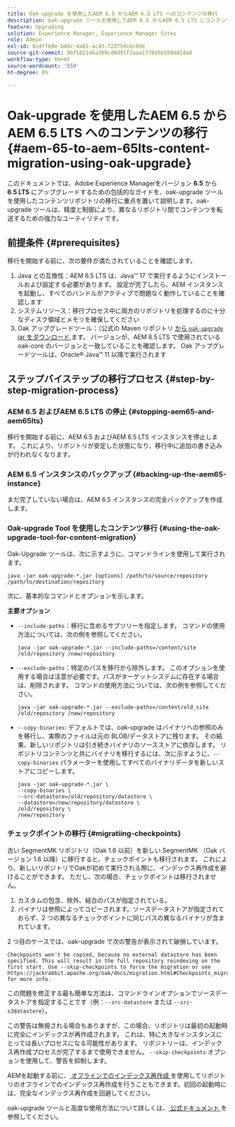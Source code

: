 ```yaml
---
title: Oak-upgrade を使用したAEM 6.5 からAEM 6.5 LTS へのコンテンツの移行
description: oak-upgrade ツールを使用してAEM 6.5 からAEM 6.5 LTS にコンテンツを移行する方法について説明します
feature: Upgrading
solution: Experience Manager, Experience Manager Sites
role: Admin
exl-id: 8c4ffb0e-b4dc-4a81-ac43-723754cbc0de
source-git-commit: 9bf502146a309cd0d91f2aaa1778d5b550d424a8
workflow-type: tm+mt
source-wordcount: '559'
ht-degree: 0%

---
```


# Oak-upgrade を使用したAEM 6.5 からAEM 6.5 LTS へのコンテンツの移行 {#aem-65-to-aem-65lts-content-migration-using-oak-upgrade}

このドキュメントでは、Adobe Experience Managerをバージョン **6.5** から **6.5 LTS** にアップグレードするための包括的なガイドを、oak-upgrade ツールを使用したコンテンツリポジトリの移行に重点を置いて説明します。oak-upgrade ツールは、精度と制御により、異なるリポジトリ間でコンテンツを転送するための強力なユーティリティです。

## 前提条件 {#prerequisites}

移行を開始する前に、次の要件が満たされていることを確認します。

1. Java との互換性：AEM 6.5 LTS は、Java™ 17 で実行するようにインストールおよび設定する必要があります。 設定が完了したら、AEM インスタンスを起動し、すべてのバンドルがアクティブで問題なく動作していることを確認します
1. システムリソース：移行プロセス中に両方のリポジトリを処理するのに十分なディスク領域とメモリを確保してください
1. Oak アップグレードツール：（公式の Maven リポジトリ [ から `oak-upgrade` jar をダウンロード ](https://mvnrepository.com/artifact/org.apache.jackrabbit/oak-upgrade) ます。 バージョンが、AEM 6.5 LTS で使用されている oak-core のバージョンと一致していることを確認します。 Oak アップグレードツールは、Oracle® Java™ 11 以降で実行されます

## ステップバイステップの移行プロセス {#step-by-step-migration-process}

### AEM 6.5 およびAEM 6.5 LTS の停止 {#stopping-aem65-and-aem65lts}

移行を開始する前に、AEM 6.5 およびAEM 6.5 LTS インスタンスを停止します。 これにより、リポジトリが安定した状態になり、移行中に追加の書き込みが行われなくなります。

### AEM 6.5 インスタンスのバックアップ {#backing-up-the-aem65-instance}

まだ完了していない場合は、AEM 6.5 インスタンスの完全バックアップを作成します。

### Oak-upgrade Tool を使用したコンテンツ移行 {#using-the-oak-upgrade-tool-for-content-migration}

Oak-Upgrade ツールは、次に示すように、コマンドラインを使用して実行されます。

```
java -jar oak-upgrade-*.jar [options] /path/to/source/repository /path/to/destination/repository 
```

次に、基本的なコマンドとオプションを示します。

**主要オプション**

* `--include-paths`：移行に含めるサブツリーを指定します。 コマンドの使用方法については、次の例を参照してください。

  ```
  java -jar oak-upgrade-*.jar --include-paths=/content/site /old/repository /new/repository
  ```

* `--exclude-paths`：特定のパスを移行から除外します。 このオプションを使用する場合は注意が必要です。パスがターゲットシステムに存在する場合は、削除されます。 コマンドの使用方法については、次の例を参照してください。

  ```
  java -jar oak-upgrade-*.jar --exclude-paths=/content/old_site /old/repository /new/repository 
  ```

* `--copy-binaries`: デフォルトでは、oak-upgrade はバイナリへの参照のみを移行し、実際のファイルは元の BLOB/データストアに残ります。 その結果、新しいリポジトリは引き続きバイナリのソースストアに依存します。 リポジトリコンテンツと共にバイナリを移行するには、次に示すように、`--copy-binaries` パラメーターを使用してすべてのバイナリデータを新しいストアにコピーします。

  ```
  java -jar oak-upgrade-*.jar \
  --copy-binaries \
  --src-datastore=/old/repository/datastore \
  --datastore=/new/repository/datastore \
  /old/repository \
  /new/repository 
  ```

### チェックポイントの移行 {#migratiing-checkpoints}

古い SegmentMK リポジトリ（Oak 1.6 以前）を新しい SegmentMK （Oak バージョン 1.6 以降）に移行すると、チェックポイントも移行されます。 これにより、新しいリポジトリでOakが初めて実行される際に、インデックス再作成を避けることができます。 ただし、次の場合、チェックポイントは移行されません。

1. カスタムの包含、除外、結合のパスが指定されている。
1. バイナリは参照によってコピーされます。ソースデータストアが指定されておらず、2 つの異なるチェックポイントに同じパスの異なるバイナリが含まれています。

2 つ目のケースでは、oak-upgrade で次の警告が表示されて破損しています。

```
Checkpoints won't be copied, because no external datastore has been specified. This will result in the full repository reindexing on the first start. Use --skip-checkpoints to force the migration or see https://jackrabbit.apache.org/oak/docs/migration.html#Checkpoints_migration for more info. 
```

この問題を修正する最も簡単な方法は、コマンドラインオプションでソースデータストアを指定することです（例：`--src-datastore` または `--src-s3datastore`）。

この警告は無視される場合もありますが、この場合、リポジトリは最初の起動時に完全にインデックスが再作成されます。 これは、特に大きなインスタンスにとっては長いプロセスになる可能性があります。 リポジトリーは、インデックス再作成プロセスが完了するまで使用できません。 `--skip-checkpoints` オプションを使用して、警告を抑制します。

AEMを起動する前に、[ オフラインでのインデックス再作成 ](/help/sites-deploying/upgrade-offline-reindexing.md) を使用してリポジトリのオフラインでのインデックス再作成を行うこともできます。初回の起動時には、完全なインデックス再作成を回避してください。

oak-upgrade ツールと高度な使用方法について詳しくは、[ 公式ドキュメント ](https://jackrabbit.apache.org/oak/docs/migration.html) を参照してください。
